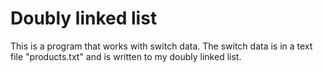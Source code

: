 # Doubly linked list
This is a program that works with switch data.
The switch data is in a text file "products.txt" and
is written to my doubly linked list.